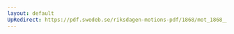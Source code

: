 ```yaml
---
layout: default
UpRedirect: https://pdf.swedeb.se/riksdagen-motions-pdf/1868/mot_1868__ak__00155/mot_1868__ak__00155_007.pdf
---
```

